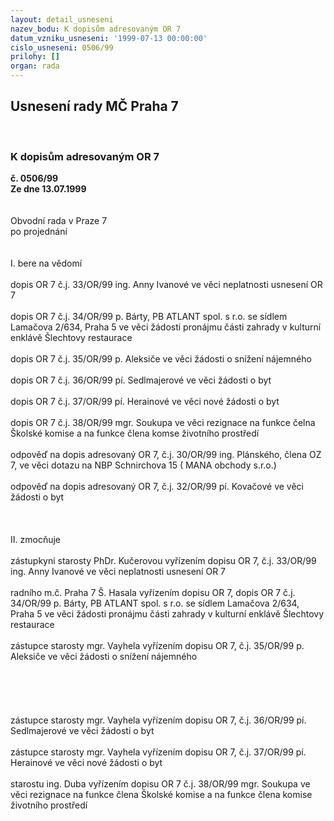 ```yaml
---
layout: detail_usneseni
nazev_bodu: K dopisům adresovaným OR 7
datum_vzniku_usneseni: '1999-07-13 00:00:00'
cislo_usneseni: 0506/99
prilohy: []
organ: rada
---
```

<div id="ucUsn_pList" class="usn">
	<span><h2>Usnesení rady MČ Praha 7 </h2>
<br></span><div class="standBody">
<span><h3>K dopisům adresovaným OR 7</h3></span><div class="center">
		<strong>č. 0506/99</strong><br>
	</div>
<div class="center">
		<strong>Ze dne 13.07.1999</strong><br><br>
	</div>
<br>Obvodní rada v Praze 7<br>po projednání<br><br><br>I.	bere na vědomí<br><br> dopis OR 7 č.j. 33/OR/99 ing. Anny Ivanové ve věci neplatnosti usnesení OR 7<br><br>dopis OR 7 č.j. 34/OR/99  p. Bárty, PB ATLANT spol.  s  r.o.  se sídlem Lamačova 2/634, Praha 5  ve věci žádosti pronájmu části zahrady v kulturní enklávě Šlechtovy restaurace<br><br>dopis OR 7 č.j.  35/OR/99 p. Aleksiče ve věci žádosti o snížení nájemného<br><br>dopis OR 7 č.j. 36/OR/99 pí. Sedlmajerové ve věci žádosti o byt<br><br>dopis OR 7 č.j. 37/OR/99 pí. Herainové ve věci nové žádosti o byt<br><br>dopis OR 7 č.j. 38/OR/99 mgr. Soukupa ve věci rezignace na funkce čelna Školské komise a na funkce člena komse životního prostředí<br><br>odpověď na dopis adresovaný OR 7, č.j. 30/OR/99 ing. Plánského, člena OZ 7, ve věci dotazu na NBP Schnirchova 15 ( MANA obchody  s.r.o.)<br><br>odpověď na dopis adresovaný OR 7, č.j. 32/OR/99 pí. Kovačové ve věci žádosti o byt<br><br><br><br>II.	zmocňuje <br><br>zástupkyni starosty PhDr. Kučerovou vyřízením dopisu OR 7, č.j. 33/OR/99 ing. Anny Ivanové ve věci neplatnosti usnesení OR 7<br><br>radního m.č. Praha 7 Š. Hasala vyřízením dopisu OR 7, dopis OR 7 č.j. 34/OR/99  p. Bárty, PB ATLANT spol.  s  r.o.  se sídlem Lamačova 2/634, Praha 5  ve věci žádosti pronájmu části zahrady v kulturní enklávě Šlechtovy restaurace<br><br>zástupce starosty mgr. Vayhela vyřízením dopisu OR 7, č.j.  35/OR/99 p. Aleksiče ve věci žádosti o snížení nájemného<br><br><br><br><br><br>zástupce  starosty mgr. Vayhela vyřízením dopisu OR 7, č.j. 36/OR/99 pí. Sedlmajerové ve věci žádosti o byt<br><br>zástupce  starosty mgr. Vayhela vyřízením dopisu OR 7,  č.j. 37/OR/99 pí. Herainové ve věci nové žádosti o byt<br><br>starostu ing. Duba vyřízením dopisu OR 7 č.j. 38/OR/99 mgr. Soukupa ve věci rezignace na funkce člena Školské komise a na funkce člena komise životního prostředí<br>
</div>
</div>